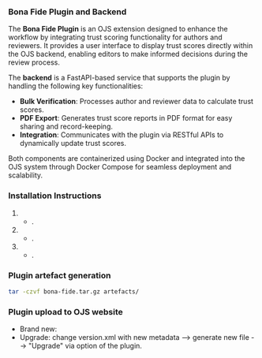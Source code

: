 ### Bona Fide Plugin and Backend

The **Bona Fide Plugin** is an OJS extension designed to enhance the workflow by integrating trust scoring functionality for authors and reviewers. It provides a user interface to display trust scores directly within the OJS backend, enabling editors to make informed decisions during the review process.

The **backend** is a FastAPI-based service that supports the plugin by handling the following key functionalities:
- **Bulk Verification**: Processes author and reviewer data to calculate trust scores.
- **PDF Export**: Generates trust score reports in PDF format for easy sharing and record-keeping.
- **Integration**: Communicates with the plugin via RESTful APIs to dynamically update trust scores.

Both components are containerized using Docker and integrated into the OJS system through Docker Compose for seamless deployment and scalability.

### Installation Instructions
1. - .
1. - .
1. - .



### Plugin artefact generation

```bash
tar -czvf bona-fide.tar.gz artefacts/
```

### Plugin upload to OJS website
- Brand new:
- Upgrade: change version.xml with new metadata --> generate new file --> "Upgrade" via option of the plugin.
